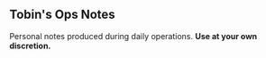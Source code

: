 Tobin's Ops Notes 
-----------------

Personal notes produced during daily operations. **Use at your own discretion.**
